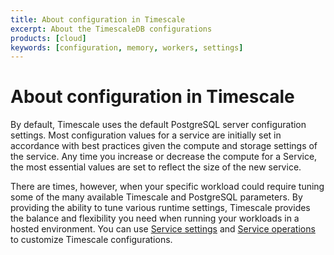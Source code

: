 ```yaml
---
title: About configuration in Timescale
excerpt: About the TimescaleDB configurations
products: [cloud]
keywords: [configuration, memory, workers, settings]
---
```


# About configuration in Timescale

By default, Timescale uses the default PostgreSQL server configuration settings.
Most configuration values for a service are initially set in accordance with
best practices given the compute and storage settings of the service. Any time
you increase or decrease the compute for a Service, the most essential values
are set to reflect the size of the new service.

There are times, however, when your specific workload could require tuning some
of the many available Timescale and PostgreSQL parameters. By providing the
ability to tune various runtime settings, Timescale provides the balance
and flexibility you need when running your workloads in a hosted environment.
You can use [Service settings][settings] and [Service operations][operations] to
customize Timescale configurations.

[settings]: /use-timescale/:currentVersion:/configuration/advanced-parameters/
[operations]: /use-timescale/:currentVersion:/configuration/customize-configuration/
